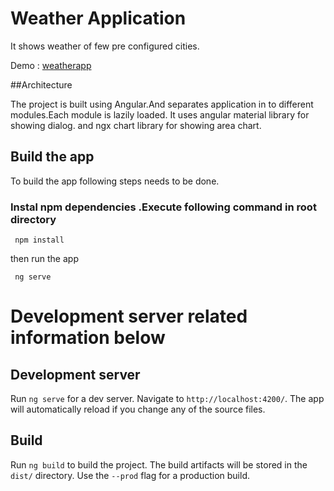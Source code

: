 # Weather Application

It shows weather of few pre configured cities.

Demo : [weatherapp](https://superdexter.github.io/weatherapp/)


##Architecture

 The project is built using Angular.And separates application in to different modules.Each module is lazily loaded.
It uses angular material library for showing dialog. and ngx chart library for showing area chart.


## Build the app

To build the app following steps needs to be done.

### Instal npm dependencies .Execute following command in root directory
```
 npm install
```

then run the app
```
 ng serve

```



# Development server related information below

## Development server

Run `ng serve` for a dev server. Navigate to `http://localhost:4200/`. The app will automatically reload if you change any of the source files.

## Build

Run `ng build` to build the project. The build artifacts will be stored in the `dist/` directory. Use the `--prod` flag for a production build.
